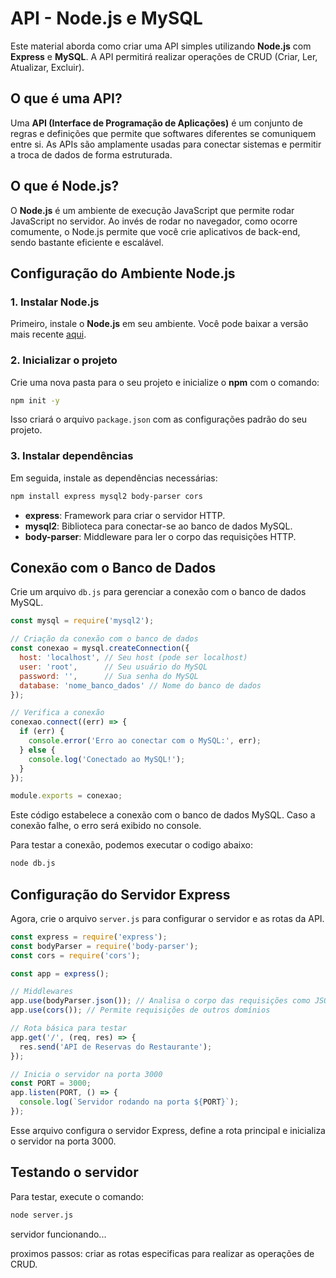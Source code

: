 
# **API - Node.js e MySQL**

Este material aborda como criar uma API simples utilizando **Node.js** com **Express** e **MySQL**. A API permitirá realizar operações de CRUD (Criar, Ler, Atualizar, Excluir).

## **O que é uma API?**

Uma **API (Interface de Programação de Aplicações)** é um conjunto de regras e definições que permite que softwares diferentes se comuniquem entre si. As APIs são amplamente usadas para conectar sistemas e permitir a troca de dados de forma estruturada.


## **O que é Node.js?**

O **Node.js** é um ambiente de execução JavaScript que permite rodar JavaScript no servidor. Ao invés de rodar no navegador, como ocorre comumente, o Node.js permite que você crie aplicativos de back-end, sendo bastante eficiente e escalável.

## **Configuração do Ambiente Node.js**

### **1. Instalar Node.js**

Primeiro, instale o **Node.js** em seu ambiente. Você pode baixar a versão mais recente [aqui](https://nodejs.org/).

### **2. Inicializar o projeto**

Crie uma nova pasta para o seu projeto e inicialize o **npm** com o comando:

```bash
npm init -y
```

Isso criará o arquivo `package.json` com as configurações padrão do seu projeto.

### **3. Instalar dependências**

Em seguida, instale as dependências necessárias:

```bash
npm install express mysql2 body-parser cors
```

- **express**: Framework para criar o servidor HTTP.
- **mysql2**: Biblioteca para conectar-se ao banco de dados MySQL.
- **body-parser**: Middleware para ler o corpo das requisições HTTP.

## **Conexão com o Banco de Dados**

Crie um arquivo `db.js` para gerenciar a conexão com o banco de dados MySQL.
 
```javascript
const mysql = require('mysql2');

// Criação da conexão com o banco de dados
const conexao = mysql.createConnection({
  host: 'localhost', // Seu host (pode ser localhost)
  user: 'root',      // Seu usuário do MySQL
  password: '',      // Sua senha do MySQL
  database: 'nome_banco_dados' // Nome do banco de dados
});

// Verifica a conexão
conexao.connect((err) => {
  if (err) {
    console.error('Erro ao conectar com o MySQL:', err);
  } else {
    console.log('Conectado ao MySQL!');
  }
});

module.exports = conexao;
```

Este código estabelece a conexão com o banco de dados MySQL. Caso a conexão falhe, o erro será exibido no console.

Para testar a conexão, podemos executar o codigo abaixo:

```bash
node db.js
```

## **Configuração do Servidor Express**

Agora, crie o arquivo `server.js` para configurar o servidor e as rotas da API.

```javascript
const express = require('express');
const bodyParser = require('body-parser');
const cors = require('cors');

const app = express();

// Middlewares
app.use(bodyParser.json()); // Analisa o corpo das requisições como JSON
app.use(cors()); // Permite requisições de outros domínios

// Rota básica para testar
app.get('/', (req, res) => {
  res.send('API de Reservas do Restaurante');
});

// Inicia o servidor na porta 3000
const PORT = 3000;
app.listen(PORT, () => {
  console.log(`Servidor rodando na porta ${PORT}`);
});
```

Esse arquivo configura o servidor Express, define a rota principal e inicializa o servidor na porta 3000.

## **Testando o servidor**
Para testar, execute o comando:

```bash
node server.js
```
servidor funcionando...

proximos passos: criar as rotas especificas para realizar as operações de CRUD.

